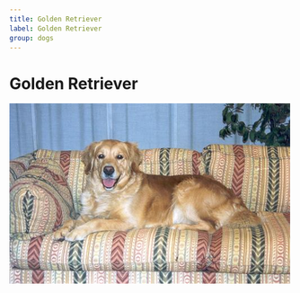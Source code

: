 ```yaml
---
title: Golden Retriever
label: Golden Retriever
group: dogs
---
```


# Golden Retriever

![Golden Retriever](/assets/images/golden_retriever/image.jpg "Golden Retriever")